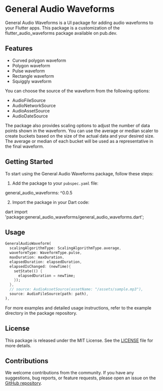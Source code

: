 # General Audio Waveforms

General Audio Waveforms is a UI package for adding audio waveforms to your Flutter apps. This package is a customization of the flutter_audio_waveforms package available on pub.dev.

## Features

- Curved polygon waveform
- Polygon waveform
- Pulse waveform
- Rectangle waveform
- Squiggly waveform

You can choose the source of the waveform from the following options:

- AudioFileSource
- AudioNetworkSource
- AudioAssetSource
- AudioDateSource

The package also provides scaling options to adjust the number of data points shown in the waveform. You can use the average or median scaler to create buckets based on the size of the actual data and your desired size. The average or median of each bucket will be used as a representative in the final waveform.

## Getting Started

To start using the General Audio Waveforms package, follow these steps:

1. Add the package to your `pubspec.yaml` file:

  general_audio_waveforms: ^0.0.5


2. Import the package in your Dart code:

  dart import 'package:general_audio_waveforms/general_audio_waveforms.dart';


## Usage

```dart
GeneralAudioWaveform(
  scalingAlgorithmType: ScalingAlgorithmType.average,
  waveformType: WaveformType.pulse,
  maxDuration: maxDuration,
  elapsedDuration: elapsedDuration,
  elapsedIsChanged: (newTime){
    setState(() {
      elapsedDuration = newTime;
    });
  },
  // source: AudioAssetSource(assetName: "/assets/sample.mp3"),
  source: AudioFileSource(path: path),
),
```
For more examples and detailed usage instructions, refer to the example directory in the package repository.


## License

This package is released under the MIT License. See the [LICENSE](https://github.com/your-package-repo/LICENSE) file for more details.

## Contributions

We welcome contributions from the community. If you have any suggestions, bug reports, or feature requests, please open an issue on the [GitHub repository](https://github.com/your-package-repo).
